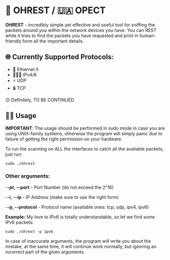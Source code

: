 # 🏴󠁧󠁢󠁥󠁮󠁧󠁿 OHREST / 🇺🇦 ОРЕСТ

**OHREST** - incredibly simple yet effective and useful tool for sniffing the packets around you within the network devices you have. 
You can REST while it tries to find the packets you have requested and print in human-friendly form all the important details.

## 🌐 Currently Supported Protocols:
- 🔌 Ethernet II
- 🧑🏻‍💻 IPv4/6
- ⚡ UDP
- 🔒 TCP

😌 Definitely, TO BE CONTINUED

## 🐱‍💻 Usage

**IMPORTANT**: The usage should be performed in sudo mode in case you are using UNIX-family systems, otherwise the program will
simply panic due to failure of getting the right permission on your hardware.

To run the scanning on ALL the interfaces to catch all the avaliable packets, just run:

```sudo ./ohrest```

### Other arguments:

-**-pt, --port** - Port Number (do not exceed the 2^16)

-**-i**, **--ip** - IP Address (make sure to use the right form)

-**-p, --protocol** - Protocol name (available ones: tcp, udp, ipv4, ipv6)

**Example:** My love to IPv6 is totally understandable, so let we find some IPv6 packets:

```sudo ./ohrest -p ipv6```   

In case of inaccurate arguments, the program will write you about the mistake, at the same time, it will continue work normally,
but ignoring an incorrect part of the given arguments.
